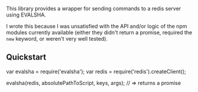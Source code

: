 This library provides a wrapper for sending commands to a redis server using EVALSHA.

I wrote this because I was unsatisfied with the API and/or logic of the npm modules currently available (either they didn't return a promise, required the `new` keyword, or weren't very well tested).

## Quickstart

var evalsha = require('evalsha');
var redis = require('redis').createClient();

evalsha(redis, absolutePathToScript, keys, args); // => returns a promise
